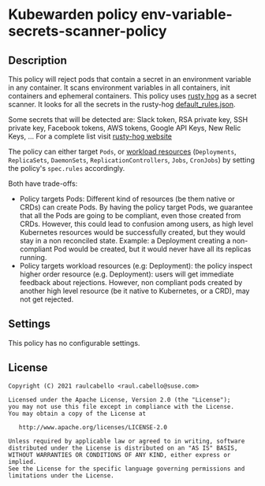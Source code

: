 # Kubewarden policy env-variable-secrets-scanner-policy

## Description

This policy will reject pods that contain a secret in an environment variable in any container. It scans environment 
variables in all containers, init containers and ephemeral containers.
This policy uses [rusty hog](https://github.com/newrelic/rusty-hog) as a secret scanner. It looks for
all the secrets in the rusty-hog [default_rules.json](https://github.com/newrelic/rusty-hog/blob/v1.0.11/src/default_rules.json).

Some secrets that will be detected are: Slack token, RSA private key, SSH private key, Facebook tokens, AWS tokens, Google API Keys, 
New Relic Keys, ...  For a complete list visit [rusty-hog website](https://github.com/newrelic/rusty-hog)

The policy can either target `Pods`, or [workload
resources](https://kubernetes.io/docs/concepts/workloads/) (`Deployments`,
`ReplicaSets`, `DaemonSets`, `ReplicationControllers`, `Jobs`, `CronJobs`) by
setting the policy's `spec.rules` accordingly.

Both have trade-offs:
* Policy targets Pods: Different kind of resources (be them native or CRDs) can
  create Pods. By having the policy target Pods, we guarantee that all the Pods
  are going to be compliant, even those created from CRDs.
  However, this could lead to confusion among users, as high level Kubernetes
  resources would be successfully created, but they would stay in a non
  reconciled state. Example: a Deployment creating a non-compliant Pod would be
  created, but it would never have all its replicas running.
* Policy targets workload resources (e.g: Deployment): the policy inspect higher
  order resource (e.g. Deployment): users will get immediate feedback about
  rejections.
  However, non compliant pods created by another high level resource (be it
  native to Kubernetes, or a CRD), may not get rejected.

## Settings

This policy has no configurable settings.

## License

```
Copyright (C) 2021 raulcabello <raul.cabello@suse.com>

Licensed under the Apache License, Version 2.0 (the "License");
you may not use this file except in compliance with the License.
You may obtain a copy of the License at

   http://www.apache.org/licenses/LICENSE-2.0

Unless required by applicable law or agreed to in writing, software
distributed under the License is distributed on an "AS IS" BASIS,
WITHOUT WARRANTIES OR CONDITIONS OF ANY KIND, either express or implied.
See the License for the specific language governing permissions and
limitations under the License.
```
